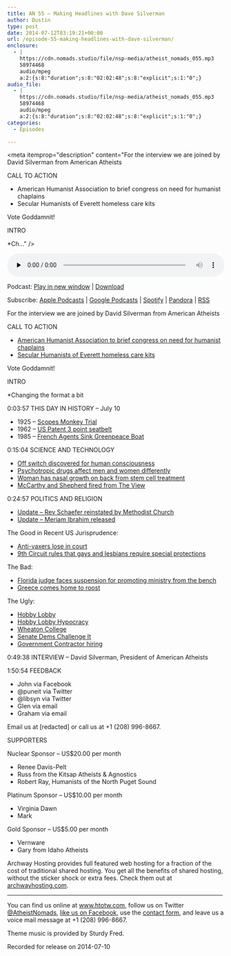 ```yaml
---
title: AN 55 – Making Headlines with Dave Silverman
author: Dustin
type: post
date: 2014-07-12T03:19:21+00:00
url: /episode-55-making-headlines-with-dave-silverman/
enclosure:
  - |
    https://cdn.nomads.studio/file/nsp-media/atheist_nomads_055.mp3
    58974468
    audio/mpeg
    a:2:{s:8:"duration";s:8:"02:02:48";s:8:"explicit";s:1:"0";}
audio_file:
  - |
    https://cdn.nomads.studio/file/nsp-media/atheist_nomads_055.mp3
    58974468
    audio/mpeg
    a:2:{s:8:"duration";s:8:"02:02:48";s:8:"explicit";s:1:"0";}
categories:
  - Episodes

---
```

<div itemscope itemtype="http://schema.org/AudioObject">
  <meta itemprop="name" content="Episode 55 &#8211; Making Headlines with Dave Silverman" />
  
  <meta itemprop="uploadDate" content="2014-07-11T21:19:21-06:00" />
  
  <meta itemprop="encodingFormat" content="audio/mpeg" />
  
  <meta itemprop="duration" content="PT2H02M48S" />
  
  <meta itemprop="description" content="For the interview we are joined by David Silverman from American Atheists

CALL TO ACTION

* American Humanist Association to brief congress on need for humanist chaplains
* Secular Humanists of Everett homeless care kits

Vote Goddamnit!

INTRO

*Ch..." />
  
  <meta itemprop="contentUrl" content="https://dts.podtrac.com/redirect.mp3/cdn.nomads.studio/file/nsp-media/atheist_nomads_055.mp3" />
  
  <meta itemprop="contentSize" content="56.2" />
  </p> 
  
  <div class="powerpress_player" id="powerpress_player_8310">
    <audio class="wp-audio-shortcode" id="audio-5183-54" preload="none" style="width: 100%;" controls="controls"><source type="audio/mpeg" src="https://dts.podtrac.com/redirect.mp3/cdn.nomads.studio/file/nsp-media/atheist_nomads_055.mp3?_=54" /><a href="https://dts.podtrac.com/redirect.mp3/cdn.nomads.studio/file/nsp-media/atheist_nomads_055.mp3">https://dts.podtrac.com/redirect.mp3/cdn.nomads.studio/file/nsp-media/atheist_nomads_055.mp3</a></audio>
  </div>
</div>

<p class="powerpress_links powerpress_links_mp3">
  Podcast: <a href="https://dts.podtrac.com/redirect.mp3/cdn.nomads.studio/file/nsp-media/atheist_nomads_055.mp3" class="powerpress_link_pinw" target="_blank" title="Play in new window" onclick="return powerpress_pinw('https://htotw.com/?powerpress_pinw=5183-podcast');" rel="nofollow">Play in new window</a> | <a href="https://dts.podtrac.com/redirect.mp3/cdn.nomads.studio/file/nsp-media/atheist_nomads_055.mp3" class="powerpress_link_d" title="Download" rel="nofollow" download="atheist_nomads_055.mp3">Download</a>
</p>

<p class="powerpress_links powerpress_subscribe_links">
  Subscribe: <a href="https://podcasts.apple.com/us/podcast/humanists-take-on-the-world/id530050098?mt=2&ls=1" class="powerpress_link_subscribe powerpress_link_subscribe_itunes" target="_blank" title="Subscribe on Apple Podcasts" rel="nofollow">Apple Podcasts</a> | <a href="https://www.google.com/podcasts?feed=aHR0cDovL2F0aGVpc3Rub21hZHMubGlic3luLmNvbS9yc3M%3D" class="powerpress_link_subscribe powerpress_link_subscribe_googleplay" target="_blank" title="Subscribe on Google Podcasts" rel="nofollow">Google Podcasts</a> | <a href="https://open.spotify.com/show/3LzK2xZGike6Tc1GEMtMbr?si=LieN9SNuTpq96smuaUsH8A" class="powerpress_link_subscribe powerpress_link_subscribe_spotify" target="_blank" title="Subscribe on Spotify" rel="nofollow">Spotify</a> | <a href="https://www.pandora.com/podcast/atheist-nomads/PC:10122?corr=62071012&part=ug" class="powerpress_link_subscribe powerpress_link_subscribe_pandora" target="_blank" title="Subscribe on Pandora" rel="nofollow">Pandora</a> | <a href="https://htotw.com/feed/podcast/" class="powerpress_link_subscribe powerpress_link_subscribe_rss" target="_blank" title="Subscribe via RSS" rel="nofollow">RSS</a>
</p>

For the interview we are joined by David Silverman from American Atheists

CALL TO ACTION

* <a href="http://action.americanhumanist.org/p/dia/action/public/?action_KEY=16048" target="_blank" rel="noopener">American Humanist Association to brief congress on need for humanist chaplains</a>  
* <a href="https://www.indiegogo.com/projects/homeless-care-kits-supplies-for-people-in-need" target="_blank" rel="noopener">Secular Humanists of Everett homeless care kits</a>

Vote Goddamnit!

INTRO

*Changing the format a bit

0:03:57 THIS DAY IN HISTORY &#8211; July 10

* 1925 &#8211; <a href="http://www.history.com/this-day-in-history/monkey-trial-begins" target="_blank" rel="noopener">Scopes Monkey Trial</a>  
* 1962 &#8211; <a href="http://www.history.com/this-day-in-history/us-patent-issued-for-three-point-seatbelt" target="_blank" rel="noopener">US Patent 3 point seatbelt</a>  
* 1985 &#8211; <a href="http://www.history.com/this-day-in-history/the-sinking-of-the-irainbow-warriori" target="_blank" rel="noopener">French Agents Sink Greenpeace Boat</a>

0:15:04 SCIENCE AND TECHNOLOGY

* <a href="http://www.huffingtonpost.com/2014/07/08/brain-on-off-switch-consciousness-claustrum_n_5564040.html" target="_blank" rel="noopener">Off switch discovered for human consciousness</a>  
* <a href="http://www.scientificamerican.com/article/psychotropic-drugs-affect-men-and-women-differently/" target="_blank" rel="noopener">Psychotropic drugs affect men and women differently</a>  
* <a href="http://www.newscientist.com/article/dn25859-stem-cell-treatment-causes-nasal-growth-in-womans-back.html" target="_blank" rel="noopener">Woman has nasal growth on back from stem cell treatment</a>  
* <a href="http://richarddawkins.net/2014/06/anti-vaxxer-and-flat-earther-fired-from-the-view/" target="_blank" rel="noopener">McCarthy and Shepherd fired from The View</a>

0:24:57 POLITICS AND RELIGION

* <a href="www.nytimes.com/2014/06/25/us/methodist-panel-reinstates-defrocked-pastor.html" target="_blank" rel="noopener">Update &#8211; Rev Schaefer reinstated by Methodist Church</a>  
* <a href="https://uk.news.yahoo.com/sudans-meriam-ibrahim-freed-prison-130429397.html" target="_blank" rel="noopener">Update &#8211; Meriam Ibrahim released</a>

The Good in Recent US Jurisprudence:

* <a href="http://thinkprogress.org/health/2014/06/23/3452130/vaccine-new-york-city-lawsuit/" target="_blank" rel="noopener">Anti-vaxers lose in court</a>  
* <a href="http://bigstory.ap.org/article/court-rejects-appeal-gay-jury-selection-case" target="_blank" rel="noopener">9th Circuit rules that gays and lesbians require special protections</a>

The Bad:

* <a href="http://www.tallahassee.com/story/news/2014/01/29/leon-judge-faces-fine-suspension-reprimand/4989041/" target="_blank" rel="noopener">Florida judge faces suspension for promoting ministry from the bench</a>  
* <a href="http://whnt.com/2014/06/26/breaking-local-wiccan-uninvited-to-give-city-council-invocation-due-to-community-fears/" target="_blank" rel="noopener">Greece comes home to roost</a>

The Ugly:

* <a href="http://www.politico.com/story/2014/06/supreme-court-hobby-lobby-decision-contraception-mandate-108429.html" target="_blank" rel="noopener">Hobby Lobby</a>  
* <a href="http://www.motherjones.com/politics/2014/04/hobby-lobby-retirement-plan-invested-emergency-contraception-and-abortion-drug-makers" target="_blank" rel="noopener">Hobby Lobby Hypocracy</a>  
* <a href="http://www.msnbc.com/msnbc/sotomayor-blistering-dissent-contraception-case" target="_blank" rel="noopener">Wheaton College</a>  
* <a href="http://www.nytimes.com/2014/07/09/us/politics/democrats-draft-bill-to-override-contraception-ruling.html" target="_blank" rel="noopener">Senate Dems Challenge It</a>  
* <a href="http://talkingpointsmemo.com/livewire/religious-groups-lgbt-hiring-hobby-lobby" target="_blank" rel="noopener">Government Contractor hiring</a>

0:49:38 INTERVIEW &#8211; David Silverman, President of American Atheists

1:50:54 FEEDBACK

* John via Facebook  
* @puneit via Twitter  
* @libsyn via Twitter  
* Glen via email  
* Graham via email

Email us at [redacted] or call us at +1 (208) 996-8667.

SUPPORTERS

Nuclear Sponsor &#8211; US$20.00 per month  
* Renee Davis-Pelt  
* Russ from the Kitsap Atheists & Agnostics  
* Robert Ray, Humanists of the North Puget Sound

Platinum Sponsor – US$10.00 per month  
* Virginia Dawn  
* Mark

Gold Sponsor – US$5.00 per month  
* Vernware  
* Gary from Idaho Atheists

Archway Hosting provides full featured web hosting for a fraction of the cost of traditional shared hosting. You get all the benefits of shared hosting, without the sticker shock or extra fees. Check them out at <a href="http://archwayhosting.com/" target="_blank" rel="noopener">archwayhosting.com</a>.

<hr width="500" />

You can find us online at <a href="https://www.htotw.com/" target="_blank" rel="noopener">www.htotw.com</a>, follow us on Twitter <a href="https://htotw.com/twitter" target="_blank" rel="noopener">@AtheistNomads</a>, <a href="https://htotw.com/facebook" target="_blank" rel="noopener">like us on Facebook</a>, use the [contact form](https://htotw.com/contact), and leave us a voice mail message at +1 (208) 996-8667.

Theme music is provided by Sturdy Fred.

Recorded for release on 2014-07-10